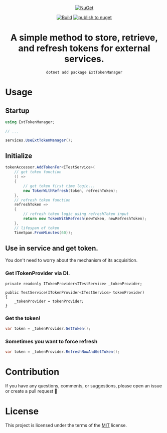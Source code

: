 <div align="center">

[![NuGet](https://img.shields.io/nuget/v/ExtTokenManager.svg)](https://www.nuget.org/packages/ExtTokenManager)

[![Build](https://github.com/maratpavlov/exttokenmanager/actions/workflows/build.yml/badge.svg)](https://github.com/maratpavlov/exttokenmanager/actions/workflows/build.yml) [![publish to nuget](https://github.com/maratpavlov/exttokenmanager/actions/workflows/deploy.yml/badge.svg)](https://github.com/maratpavlov/exttokenmanager/actions/workflows/deploy.yml)

# A simple method to store, retrieve, and refresh tokens for external services.

`dotnet add package ExtTokenManager`

</div>

# Usage

## Startup
```csharp
using ExtTokenManager;

// ...

services.UseExtTokenManager();
```

## Initialize
```csharp
tokenAccessor.AddTokenFor<ITestService>(
    // get token function
    () =>
    {
        // get token first time logic...
        new TokenWithRefresh(token, refreshToken);
    },
    // refresh token function
    refreshToken =>
    {
        // refresh token logic using refreshToken input
        return new TokenWithRefresh(newToken, newRefreshToken);
    },
    // lifespan of token
    TimeSpan.FromMinutes(60));
```

## Use in service and get token.
You don't need to worry about the mechanism of its acquisition.

### Get ITokenProvider via DI. 

```charp
private readonly ITokenProvider<ITestService> _tokenProvider;

public TestService(ITokenProvider<ITestService> tokenProvider)
{
    _tokenProvider = tokenProvider;
}
```

### Get the token!
```csharp
var token = _tokenProvider.GetToken();
```

### Sometimes you want to force refresh
```csharp
var token = _tokenProvider.RefreshNowAndGetToken();
```

# Contribution

If you have any questions, comments, or suggestions, please open an issue or create a pull request 🙂

# License

This project is licensed under the terms of the [MIT](https://github.com/MaratPavlov/ExtTokenManager/blob/main/LICENSE) license.
